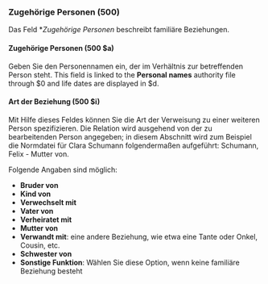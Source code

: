 ### Zugehörige Personen (500)

Das Feld **Zugehörige Personen* beschreibt familiäre Beziehungen.

#### Zugehörige Personen (500 $a)

Geben Sie den Personennamen ein, der im Verhältnis zur betreffenden Person steht. This field is linked to the **Personal names** authority file through $0 and life dates are displayed in $d.

#### Art der Beziehung (500 $i)

Mit Hilfe dieses Feldes können Sie die Art der Verweisung zu einer weiteren Person spezifizieren. Die Relation wird ausgehend von der zu bearbeitenden Person angegeben; in diesem Abschnitt wird zum Beispiel die Normdatei für Clara Schumann folgendermaßen aufgeführt: Schumann, Felix - Mutter von.

Folgende Angaben sind möglich:

- **Bruder von**
- **Kind von**
- **Verwechselt mit**
- **Vater von**
- **Verheiratet mit**
- **Mutter von**
- **Verwandt mit**: eine andere Beziehung, wie etwa eine Tante oder Onkel, Cousin, etc.
- **Schwester von**
- **Sonstige Funktion**: Wählen Sie diese Option, wenn keine familiäre Beziehung besteht
